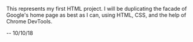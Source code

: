 This represents my first HTML project. I will be duplicating the facade of Google's home page as best as I can, using HTML, CSS, and the help of Chrome DevTools.

-- 10/10/18